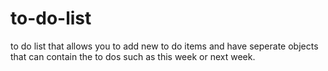 # to-do-list
to do list that allows you to add new to do items and have seperate objects that can contain the to dos such as this week or next week.
